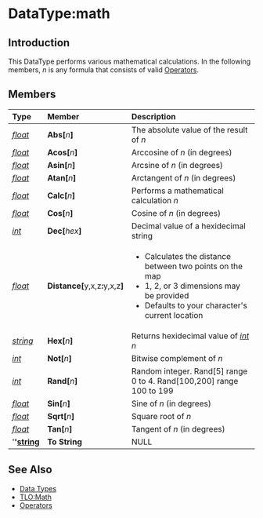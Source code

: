 # DataType:math

## Introduction

This DataType performs various mathematical calculations. In the following members, _n_ is any formula that consists of valid [Operators](../../documentation/operators.md).

## Members

<table>
  <thead>
    <tr>
      <th style="text-align:left"><b>Type</b>
      </th>
      <th style="text-align:left"><b>Member</b>
      </th>
      <th style="text-align:left"><b>Description</b>
      </th>
    </tr>
  </thead>
  <tbody>
    <tr>
      <td style="text-align:left"><a href="datatype-float.md"><em>float</em></a>
      </td>
      <td style="text-align:left"><b>Abs[</b><em>n</em><b>]</b>
      </td>
      <td style="text-align:left">The absolute value of the result of <em>n</em>
      </td>
    </tr>
    <tr>
      <td style="text-align:left"><a href="datatype-float.md"><em>float</em></a>
      </td>
      <td style="text-align:left"><b>Acos[</b><em>n</em><b>]</b>
      </td>
      <td style="text-align:left">Arccosine of <em>n</em> (in degrees)</td>
    </tr>
    <tr>
      <td style="text-align:left"><a href="datatype-float.md"><em>float</em></a>
      </td>
      <td style="text-align:left"><b>Asin[</b><em>n</em><b>]</b>
      </td>
      <td style="text-align:left">Arcsine of <em>n</em> (in degrees)</td>
    </tr>
    <tr>
      <td style="text-align:left"><a href="datatype-float.md"><em>float</em></a>
      </td>
      <td style="text-align:left"><b>Atan[</b><em>n</em><b>]</b>
      </td>
      <td style="text-align:left">Arctangent of <em>n</em> (in degrees)</td>
    </tr>
    <tr>
      <td style="text-align:left"><a href="datatype-float.md"><em>float</em></a>
      </td>
      <td style="text-align:left"><b>Calc[</b><em>n</em><b>]</b>
      </td>
      <td style="text-align:left">Performs a mathematical calculation <em>n</em>
      </td>
    </tr>
    <tr>
      <td style="text-align:left"><a href="datatype-float.md"><em>float</em></a>
      </td>
      <td style="text-align:left"><b>Cos[</b><em>n</em><b>]</b>
      </td>
      <td style="text-align:left">Cosine of <em>n</em> (in degrees)</td>
    </tr>
    <tr>
      <td style="text-align:left"><a href="datatype-int.md"><em>int</em></a>
      </td>
      <td style="text-align:left"><b>Dec[</b><em>hex</em><b>]</b>
      </td>
      <td style="text-align:left">Decimal value of a hexidecimal string</td>
    </tr>
    <tr>
      <td style="text-align:left"><a href="datatype-float.md"><em>float</em></a>
      </td>
      <td style="text-align:left"><b>Distance[</b>y,x,z<b>:</b>y,x,z<b>]</b>
      </td>
      <td style="text-align:left">
        <ul>
          <li>Calculates the distance between two points on the map</li>
          <li>1, 2, or 3 dimensions may be provided</li>
          <li>Defaults to your character&apos;s current location</li>
        </ul>
      </td>
    </tr>
    <tr>
      <td style="text-align:left"><a href="datatype-string.md"><em>string</em></a>
      </td>
      <td style="text-align:left"><b>Hex[</b><em>n</em><b>]</b>
      </td>
      <td style="text-align:left">Returns hexidecimal value of <a href="datatype-int.md"><em>int</em></a>  <em>n</em>
      </td>
    </tr>
    <tr>
      <td style="text-align:left"><a href="datatype-int.md"><em>int</em></a>
      </td>
      <td style="text-align:left"><b>Not[</b><em>n</em><b>]</b>
      </td>
      <td style="text-align:left">Bitwise complement of <em>n</em>
      </td>
    </tr>
    <tr>
      <td style="text-align:left"><a href="datatype-int.md"><em>int</em></a>
      </td>
      <td style="text-align:left"><b>Rand[</b><em>n</em><b>]</b>
      </td>
      <td style="text-align:left">Random integer. Rand[5] range 0 to 4. Rand[100,200] range 100 to 199</td>
    </tr>
    <tr>
      <td style="text-align:left"><a href="datatype-float.md"><em>float</em></a>
      </td>
      <td style="text-align:left"><b>Sin[</b><em>n</em><b>]</b>
      </td>
      <td style="text-align:left">Sine of <em>n</em> (in degrees)</td>
    </tr>
    <tr>
      <td style="text-align:left"><a href="datatype-float.md"><em>float</em></a>
      </td>
      <td style="text-align:left"><b>Sqrt[</b><em>n</em><b>]</b>
      </td>
      <td style="text-align:left">Square root of <em>n</em>
      </td>
    </tr>
    <tr>
      <td style="text-align:left"><a href="datatype-float.md"><em>float</em></a>
      </td>
      <td style="text-align:left"><b>Tan[</b><em>n</em><b>]</b>
      </td>
      <td style="text-align:left">Tangent of <em>n</em> (in degrees)</td>
    </tr>
    <tr>
      <td style="text-align:left">&apos;<b>&apos;</b><a href="datatype-string.md"><b>string</b></a>
      </td>
      <td style="text-align:left"><b>To String</b>
      </td>
      <td style="text-align:left">NULL</td>
    </tr>
  </tbody>
</table>

## See Also

* [Data Types](./)
* [TLO:Math](../top-level-objects/tlo-math.md)
* [Operators](../../documentation/operators.md)

